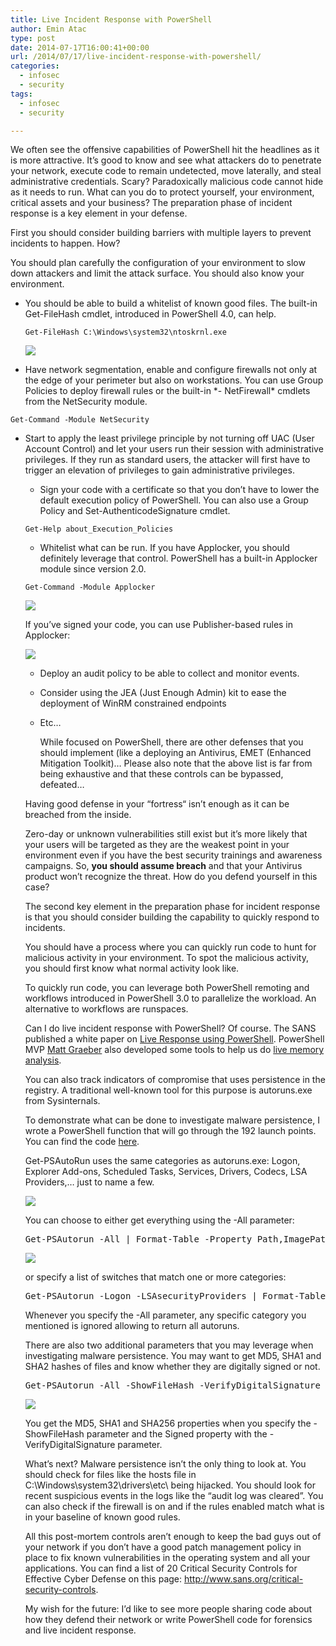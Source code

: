 ```yaml
---
title: Live Incident Response with PowerShell
author: Emin Atac
type: post
date: 2014-07-17T16:00:41+00:00
url: /2014/07/17/live-incident-response-with-powershell/
categories:
  - infosec
  - security
tags:
  - infosec
  - security

---
```

We often see the offensive capabilities of PowerShell hit the headlines as it is more attractive. It’s good to know and see what attackers do to penetrate your network, execute code to remain undetected, move laterally, and steal administrative credentials. Scary? Paradoxically malicious code cannot hide as it needs to run. What can you do to protect yourself, your environment, critical assets and your business? The preparation phase of incident response is a key element in your defense.

First you should consider building barriers with multiple layers to prevent incidents to happen. How?

You should plan carefully the configuration of your environment to slow down attackers and limit the attack surface. You should also know your environment.

  * You should be able to build a whitelist of known good files. The built-in Get-FileHash cmdlet, introduced in PowerShell 4.0, can help. 

    ```
    Get-FileHash C:\Windows\system32\ntoskrnl.exe
    ```
    
    ![](/images/psautoruns1.png)
    
  * Have network segmentation, enable and configure firewalls not only at the edge of your perimeter but also on workstations. You can use Group Policies to deploy firewall rules or the built-in \*- NetFirewall\* cmdlets from the NetSecurity module. 

  ```
  Get-Command -Module NetSecurity
  ```

* Start to apply the least privilege principle by not turning off UAC (User Account Control) and let your users run their session with administrative privileges. If they run as standard users, the attacker will first have to trigger an elevation of privileges to gain administrative privileges.

  * Sign your code with a certificate so that you don’t have to lower the default execution policy of PowerShell. You can also use a Group Policy and Set-AuthenticodeSignature cmdlet. 

  ```
  Get-Help about_Execution_Policies
  ```

  * Whitelist what can be run. If you have Applocker, you should definitely leverage that control. PowerShell has a built-in Applocker module since version 2.0. 

  ```
  Get-Command -Module Applocker
  ```

  ![](/images/psautoruns2.png)

  If you’ve signed your code, you can use Publisher-based rules in Applocker:

  ![](/images/psautoruns3.png)

  * Deploy an audit policy to be able to collect and monitor events.
  * Consider using the JEA (Just Enough Admin) kit to ease the deployment of WinRM constrained endpoints

  * Etc&#8230;

    While focused on PowerShell, there are other defenses that you should implement (like a deploying an Antivirus, EMET (Enhanced Mitigation Toolkit)&#8230; Please also note that the above list is far from being exhaustive and that these controls can be bypassed, defeated… </ul> 

    Having good defense in your “fortress“ isn’t enough as it can be breached from the inside.

    Zero-day or unknown vulnerabilities still exist but it&#8217;s more likely that your users will be targeted as they are the weakest point in your environment even if you have the best security trainings and awareness campaigns. So, **you should assume breach** and that your Antivirus product won’t recognize the threat. How do you defend yourself in this case?

    The second key element in the preparation phase for incident response is that you should consider building the capability to quickly respond to incidents.

    You should have a process where you can quickly run code to hunt for malicious activity in your environment. To spot the malicious activity, you should first know what normal activity look like.

    To quickly run code, you can leverage both PowerShell remoting and workflows introduced in PowerShell 3.0 to parallelize the workload. An alternative to workflows are runspaces.

    Can I do live incident response with PowerShell? Of course. The SANS published a white paper on <a href="http://www.sans.org/reading-room/whitepapers/forensics/live-response-powershell-34302" target="_blank">Live Response using PowerShell</a>. PowerShell MVP <a href="https://twitter.com/mattifestation" target="_blank">Matt Graeber</a> also developed some tools to help us do <a href="http://www.exploit-monday.com/2012/03/powershell-live-memory-analysis-tools.html" target="_blank">live memory analysis</a>.

    You can also track indicators of compromise that uses persistence in the registry. A traditional well-known tool for this purpose is autoruns.exe from Sysinternals.

    To demonstrate what can be done to investigate malware persistence, I wrote a PowerShell function that will go through the 192 launch points. You can find the code <a href="https://gist.github.com/p0w3rsh3ll/b093e3dca1e41cf451a2" target="_blank">here</a>.

    Get-PSAutoRun uses the same categories as autoruns.exe: Logon, Explorer Add-ons, Scheduled Tasks, Services, Drivers, Codecs, LSA Providers,&#8230; just to name a few.

    ![](/images/psautoruns4.png)

    You can choose to either get everything using the -All parameter:

    <pre class="brush: powershell; title: ; notranslate" title="">Get-PSAutorun -All | Format-Table -Property Path,ImagePath,Category 
    </pre>

    ![](/images/psautoruns5.png)

    or specify a list of switches that match one or more categories:

    <pre class="brush: powershell; title: ; notranslate" title="">Get-PSAutorun -Logon -LSAsecurityProviders | Format-Table -Property Path,ImagePath,Category
    </pre>

    Whenever you specify the -All parameter, any specific category you mentioned is ignored allowing to return all autoruns.

    There are also two additional parameters that you may leverage when investigating malware persistence. You may want to get MD5, SHA1 and SHA2 hashes of files and know whether they are digitally signed or not.

    <pre class="brush: powershell; title: ; notranslate" title="">Get-PSAutorun -All -ShowFileHash -VerifyDigitalSignature
    </pre>

    ![](/images/psautoruns6.png)

    You get the MD5, SHA1 and SHA256 properties when you specify the -ShowFileHash parameter and the Signed property with the -VerifyDigitalSignature parameter.

    What’s next? Malware persistence isn’t the only thing to look at. You should check for files like the hosts file in C:\Windows\system32\drivers\etc\ being hijacked. You should look for recent suspicious events in the logs like the “audit log was cleared”. You can also check if the firewall is on and if the rules enabled match what is in your baseline of known good rules.

    All this post-mortem controls aren’t enough to keep the bad guys out of your network if you don’t have a good patch management policy in place to fix known vulnerabilities in the operating system and all your applications. You can find a list of 20 Critical Security Controls for Effective Cyber Defense on this page: <a href="http://www.sans.org/critical-security-controls" target="_blank">http://www.sans.org/critical-security-controls</a>.

    My wish for the future: I’d like to see more people sharing code about how they defend their network or write PowerShell code for forensics and live incident response.